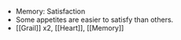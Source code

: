 - Memory: Satisfaction
- Some appetites are easier to satisfy than others.
- [[Grail]] x2, [[Heart]], [[Memory]]